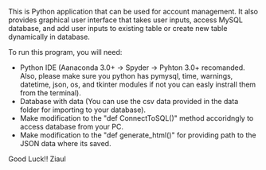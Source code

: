 This is Python application that can be used for account management. It also provides graphical user interface that takes user inputs, access MySQL database, and add user inputs to existing table or create new table dynamically in database.

To run this program, you will need:
- Python IDE (Aanaconda 3.0+ -> Spyder -> Pyhton 3.0+ recomanded. Also, please make sure you python has pymysql, time, warnings, datetime, json, os, and tkinter modules if not you can easly instrall them from the terminal).
- Database with data (You can use the csv data provided in the data folder for importing to your database).
- Make modification to the "def ConnectToSQL()" method accoridngly to access database from your PC.
- Make modification to the "def generate_html()" for providing path to the JSON data where its saved.

Good Luck!!
Ziaul
